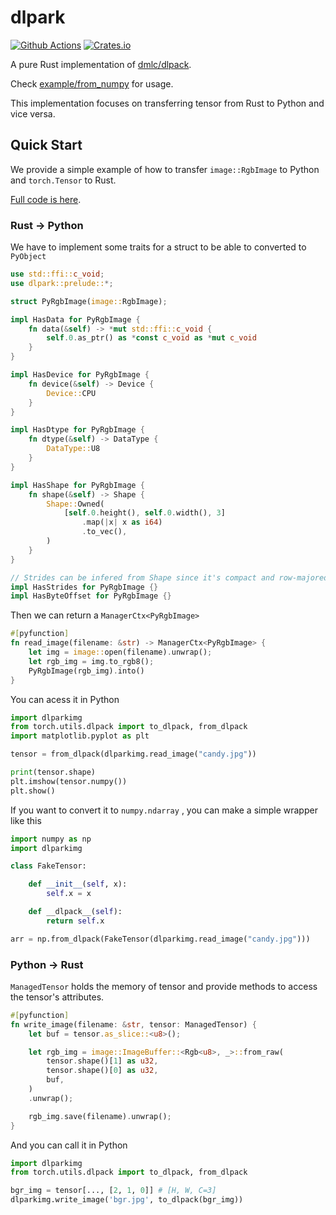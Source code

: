 # dlpark
[![Github Actions](https://img.shields.io/github/actions/workflow/status/SunDoge/dlpark/rust.yml?branch=main&style=for-the-badge)](https://github.com/SunDoge/dlpark/actions/workflows/rust.yml)
[![Crates.io](https://img.shields.io/crates/v/dlpark?style=for-the-badge)](https://crates.io/crates/dlpark)

A pure Rust implementation of [dmlc/dlpack](https://github.com/dmlc/dlpack).

Check [example/from_numpy](./example/from_numpy) for usage.

This implementation focuses on transferring tensor from Rust to Python and vice versa.

## Quick Start

We provide a simple example of how to transfer `image::RgbImage` to Python and `torch.Tensor` to Rust.

[Full code is here](https://github.com/SunDoge/dlparkimg).

### Rust $\rightarrow$ Python

We have to implement some traits for a struct to be able to converted to `PyObject`

```rust
use std::ffi::c_void;
use dlpark::prelude::*;

struct PyRgbImage(image::RgbImage);

impl HasData for PyRgbImage {
    fn data(&self) -> *mut std::ffi::c_void {
        self.0.as_ptr() as *const c_void as *mut c_void
    }
}

impl HasDevice for PyRgbImage {
    fn device(&self) -> Device {
        Device::CPU
    }
}

impl HasDtype for PyRgbImage {
    fn dtype(&self) -> DataType {
        DataType::U8
    }
}

impl HasShape for PyRgbImage {
    fn shape(&self) -> Shape {
        Shape::Owned(
            [self.0.height(), self.0.width(), 3]
                .map(|x| x as i64)
                .to_vec(),
        )
    }
}

// Strides can be infered from Shape since it's compact and row-majored.
impl HasStrides for PyRgbImage {}
impl HasByteOffset for PyRgbImage {}
```

Then we can return a `ManagerCtx<PyRgbImage>`

```rust
#[pyfunction]
fn read_image(filename: &str) -> ManagerCtx<PyRgbImage> {
    let img = image::open(filename).unwrap();
    let rgb_img = img.to_rgb8();
    PyRgbImage(rgb_img).into()
}
```

You can acess it in Python

```python
import dlparkimg
from torch.utils.dlpack import to_dlpack, from_dlpack
import matplotlib.pyplot as plt

tensor = from_dlpack(dlparkimg.read_image("candy.jpg"))

print(tensor.shape)
plt.imshow(tensor.numpy())
plt.show()
```

If you want to convert it to `numpy.ndarray` , you can make a simple wrapper like this

```python
import numpy as np
import dlparkimg

class FakeTensor:

    def __init__(self, x):
        self.x = x

    def __dlpack__(self):
        return self.x

arr = np.from_dlpack(FakeTensor(dlparkimg.read_image("candy.jpg")))
```

### Python $\rightarrow$ Rust

`ManagedTensor` holds the memory of tensor and provide methods to access the tensor's attributes.

```rust
#[pyfunction]
fn write_image(filename: &str, tensor: ManagedTensor) {
    let buf = tensor.as_slice::<u8>();

    let rgb_img = image::ImageBuffer::<Rgb<u8>, _>::from_raw(
        tensor.shape()[1] as u32,
        tensor.shape()[0] as u32,
        buf,
    )
    .unwrap();

    rgb_img.save(filename).unwrap();
}
```

And you can call it in Python

```python
import dlparkimg
from torch.utils.dlpack import to_dlpack, from_dlpack

bgr_img = tensor[..., [2, 1, 0]] # [H, W, C=3]
dlparkimg.write_image('bgr.jpg', to_dlpack(bgr_img))
```
